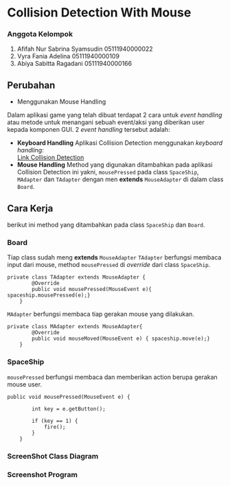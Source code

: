 # Collision Detection With Mouse
### Anggota Kelompok
1. Afifah Nur Sabrina Syamsudin 05111940000022
2. Vyra Fania Adelina 05111940000109
3. Abiya Sabitta Ragadani 05111940000166

## Perubahan
- Menggunakan Mouse Handling

Dalam aplikasi game yang telah dibuat terdapat 2 cara untuk *event handling* atau metode untuk menangani sebuah event/aksi 
yang diberikan user kepada komponen GUI. 2 *event handling* tersebut adalah: 
- **Keyboard Handling**
    Aplikasi Collision Detection menggunakan *keyboard handling*:<br> 
    [Link Collision Detection](https://github.com/abiyasabitta/PBO/tree/main/Tugas%20Kelompok/Collision%20Detection/CollisionDetection)
- **Mouse Handling**
    Method yang digunakan ditambahkan pada aplikasi Collision Detection ini yakni, ``mousePressed`` pada class ``SpaceShip``, ``MAdapter`` dan ``TAdapter`` dengan
    men **extends** ``MouseAdapter`` di dalam class ``Board``.

## Cara Kerja
berikut ini method yang ditambahkan pada class ``SpaceShip`` dan ``Board``.

### Board
Tiap class sudah meng **extends** ``MouseAdapter`` 
``TAdapter`` berfungsi membaca input dari mouse, method ``mousePressed`` di *override* dari class ``SpaceShip``.
```hide
private class TAdapter extends MouseAdapter {
        @Override
        public void mousePressed(MouseEvent e){ spaceship.mousePressed(e);}
    }
```
``MAdapter`` berfungsi membaca tiap gerakan mouse yang dilakukan.
```hide 
private class MAdapter extends MouseAdapter{
        @Override
        public void mouseMoved(MouseEvent e) { spaceship.move(e);}
    }
```
### SpaceShip
``mousePressed`` berfungsi membaca dan memberikan action berupa gerakan mouse user.
```hide
public void mousePressed(MouseEvent e) {

        int key = e.getButton();

        if (key == 1) {
            fire();
        }
    }
```

### ScreenShot Class Diagram

### Screenshot Program
